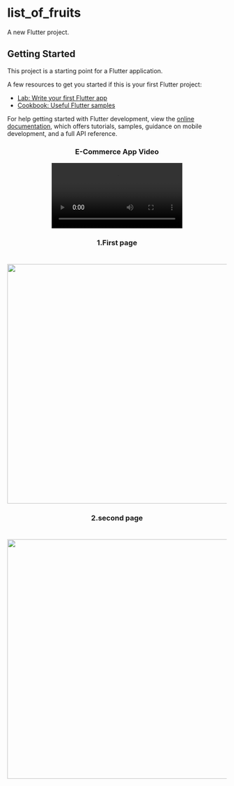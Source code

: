 # list_of_fruits

A new Flutter project.

## Getting Started

This project is a starting point for a Flutter application.

A few resources to get you started if this is your first Flutter project:

- [Lab: Write your first Flutter app](https://docs.flutter.dev/get-started/codelab)
- [Cookbook: Useful Flutter samples](https://docs.flutter.dev/cookbook)

For help getting started with Flutter development, view the
[online documentation](https://docs.flutter.dev/), which offers tutorials,
samples, guidance on mobile development, and a full API reference.



<h3 align="center">E-Commerce App Video </h3>

<div align="center">
 <video src="" type="video/mp4">
</video>
</div>

<h3 align="center"> 1.First page </h3>

<h1 align="left"></h1>


<div align="center">

  <img src = "https://github.com/sanjuafre123/exam_e_commers/assets/148860124/f9cce1f4-e659-40fa-b937-daf9a0de30f4" height ="550">
</div>

<h3 align="center"> 2.second page </h3>

<h1 align="left"></h1>


<div align="center">

  <img src = "https://github.com/sanjuafre123/exam_e_commers/assets/148860124/7d9ae8b2-68b4-437f-a045-95220f3c1560" height ="550">
</div>

